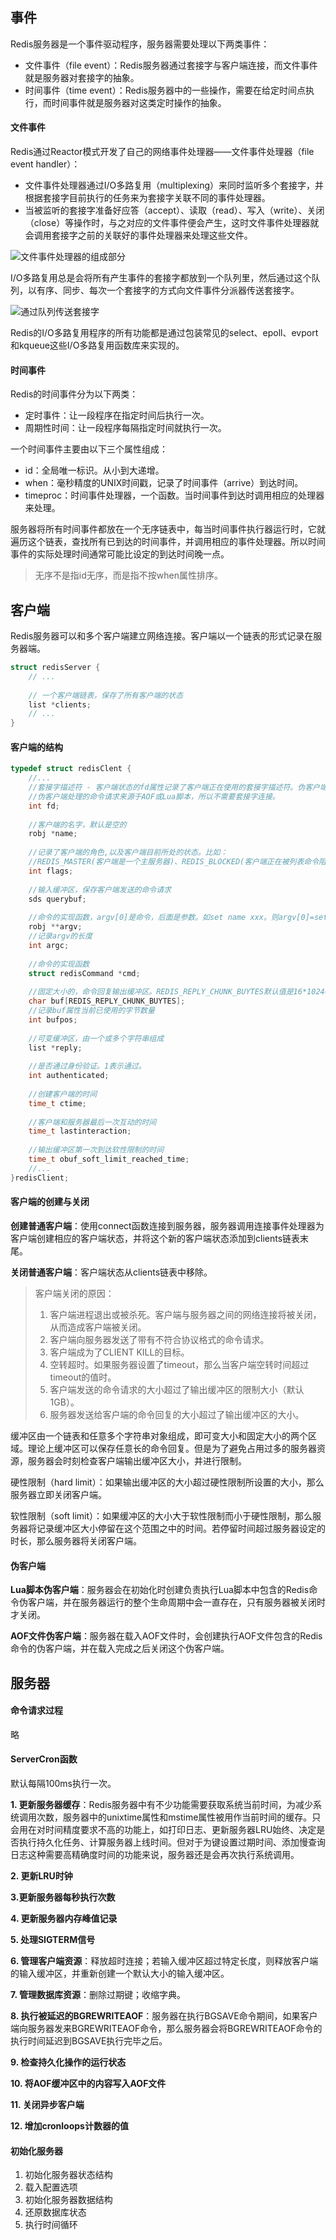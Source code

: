 ## 事件

Redis服务器是一个事件驱动程序，服务器需要处理以下两类事件：

+ 文件事件（file event）：Redis服务器通过套接字与客户端连接，而文件事件就是服务器对套接字的抽象。
+ 时间事件（time event）：Redis服务器中的一些操作，需要在给定时间点执行，而时间事件就是服务器对这类定时操作的抽象。

#### 文件事件

Redis通过Reactor模式开发了自己的网络事件处理器——文件事件处理器（file event handler）：

+ 文件事件处理器通过I/O多路复用（multiplexing）来同时监听多个套接字，并根据套接字目前执行的任务来为套接字关联不同的事件处理器。
+ 当被监听的套接字准备好应答（accept）、读取（read）、写入（write）、关闭（close）等操作时，与之对应的文件事件便会产生，这时文件事件处理器就会调用套接字之前的关联好的事件处理器来处理这些文件。

![文件事件处理器的组成部分](https://github.com/codzeroNov/MyNotes/blob/master/Redis/PICS/%E6%96%87%E4%BB%B6%E4%BA%8B%E4%BB%B6%E5%A4%84%E7%90%86%E5%99%A8%E7%9A%84%E7%BB%84%E6%88%90%E9%83%A8%E5%88%86.png)

I/O多路复用总是会将所有产生事件的套接字都放到一个队列里，然后通过这个队列，以有序、同步、每次一个套接字的方式向文件事件分派器传送套接字。

![通过队列传送套接字](https://github.com/codzeroNov/MyNotes/blob/master/Redis/PICS/%E9%80%9A%E8%BF%87%E9%98%9F%E5%88%97%E4%BC%A0%E9%80%81%E5%A5%97%E6%8E%A5%E5%AD%97.png)

Redis的I/O多路复用程序的所有功能都是通过包装常见的select、epoll、evport和kqueue这些I/O多路复用函数库来实现的。

#### 时间事件

Redis的时间事件分为以下两类：

+ 定时事件：让一段程序在指定时间后执行一次。
+ 周期性时间：让一段程序每隔指定时间就执行一次。

一个时间事件主要由以下三个属性组成：

+ id：全局唯一标识。从小到大递增。
+ when：毫秒精度的UNIX时间戳，记录了时间事件（arrive）到达时间。
+ timeproc：时间事件处理器，一个函数。当时间事件到达时调用相应的处理器来处理。

服务器将所有时间事件都放在一个无序链表中，每当时间事件执行器运行时，它就遍历这个链表，查找所有已到达的时间事件，并调用相应的事件处理器。所以时间事件的实际处理时间通常可能比设定的到达时间晚一点。

>  无序不是指id无序，而是指不按when属性排序。

## 客户端

Redis服务器可以和多个客户端建立网络连接。客户端以一个链表的形式记录在服务器端。

```c
struct redisServer {
    // ...
    
    // 一个客户端链表，保存了所有客户端的状态
    list *clients;
    // ...
}
```

#### 客户端的结构

```c
typedef struct redisClent {
    //...
    //套接字描述符 - 客户端状态的fd属性记录了客户端正在使用的套接字描述符。伪客户端的fd=-1，普通客户端的fd为大于-1的整数。
    //伪客户端处理的命令请求来源于AOF或Lua脚本，所以不需要套接字连接。
    int fd;
    
    //客户端的名字，默认是空的
    robj *name;
    
    //记录了客户端的角色,以及客户端目前所处的状态。比如：
    //REDIS_MASTER(客户端是一个主服务器)、REDIS_BLOCKED(客户端正在被列表命令阻塞)等。
    int flags;
    
    //输入缓冲区，保存客户端发送的命令请求
    sds querybuf;
    
    //命令的实现函数，argv[0]是命令，后面是参数。如set name xxx。则argv[0]=set,arg[1]=name,arg[2]=xxx。
    robj **argv;
    //记录argv的长度
    int argc;
    
    //命令的实现函数
    struct redisCommand *cmd;
    
    //固定大小的，命令回复输出缓冲区。REDIS_REPLY_CHUNK_BUYTES默认值是16*1024=16k。
    char buf[REDIS_REPLY_CHUNK_BUYTES];
    //记录buf属性当前已使用的字节数量
    int bufpos;
    
    //可变缓冲区，由一个或多个字符串组成
    list *reply;
    
    //是否通过身份验证。1表示通过。
    int authenticated;
    
    //创建客户端的时间
    time_t ctime;
    
    //客户端和服务器最后一次互动的时间
    time_t lastinteraction;
    
    //输出缓冲区第一次到达软性限制的时间
    time_t obuf_soft_limit_reached_time;
    //...
}redisClient;
```

#### 客户端的创建与关闭

**创建普通客户端**：使用connect函数连接到服务器，服务器调用连接事件处理器为客户端创建相应的客户端状态，并将这个新的客户端状态添加到clients链表末尾。

**关闭普通客户端**：客户端状态从clients链表中移除。

> 客户端关闭的原因：
>
> 1. 客户端进程退出或被杀死。客户端与服务器之间的网络连接将被关闭，从而造成客户端被关闭。
> 2. 客户端向服务器发送了带有不符合协议格式的命令请求。
> 3. 客户端成为了CLIENT KILL的目标。
> 4. 空转超时。如果服务器设置了timeout，那么当客户端空转时间超过timeout的值时。
> 5. 客户端发送的命令请求的大小超过了输出缓冲区的限制大小（默认1GB）。
> 6. 服务器发送给客户端的命令回复的大小超过了输出缓冲区的大小。

缓冲区由一个链表和任意多个字符串对象组成，即可变大小和固定大小的两个区域。理论上缓冲区可以保存任意长的命令回复。但是为了避免占用过多的服务器资源，服务器会时刻检查客户端输出缓冲区大小，并进行限制。

硬性限制（hard limit）：如果输出缓冲区的大小超过硬性限制所设置的大小，那么服务器立即关闭客户端。

软性限制（soft limit）：如果缓冲区的大小大于软性限制而小于硬性限制，那么服务器将记录缓冲区大小停留在这个范围之中的时间。若停留时间超过服务器设定的时长，那么服务器将关闭客户端。

#### 伪客户端

**Lua脚本伪客户端**：服务器会在初始化时创建负责执行Lua脚本中包含的Redis命令伪客户端，并在服务器运行的整个生命周期中会一直存在，只有服务器被关闭时才关闭。

**AOF文件伪客户端**：服务器在载入AOF文件时，会创建执行AOF文件包含的Redis命令的伪客户端，并在载入完成之后关闭这个伪客户端。

## 服务器

#### 命令请求过程

略

#### ServerCron函数

默认每隔100ms执行一次。

**1. 更新服务器缓存**：Redis服务器中有不少功能需要获取系统当前时间，为减少系统调用次数，服务器中的unixtime属性和mstime属性被用作当前时间的缓存。只会用在对时间精度要求不高的功能上，如打印日志、更新服务器LRU始终、决定是否执行持久化任务、计算服务器上线时间。但对于为键设置过期时间、添加慢查询日志这种需要高精确度时间的功能来说，服务器还是会再次执行系统调用。

**2. 更新LRU时钟**

**3.更新服务器每秒执行次数**

**4. 更新服务器内存峰值记录**

**5. 处理SIGTERM信号**

**6. 管理客户端资源**：释放超时连接；若输入缓冲区超过特定长度，则释放客户端的输入缓冲区，并重新创建一个默认大小的输入缓冲区。

**7. 管理数据库资源**：删除过期键；收缩字典。

**8. 执行被延迟的BGREWRITEAOF**：服务器在执行BGSAVE命令期间，如果客户端向服务器发来BGREWRITEAOF命令，那么服务器会将BGREWRITEAOF命令的执行时间延迟到BGSAVE执行完毕之后。

**9. 检查持久化操作的运行状态**

**10. 将AOF缓冲区中的内容写入AOF文件**

**11. 关闭异步客户端**

**12. 增加cronloops计数器的值**

#### 初始化服务器

1. 初始化服务器状态结构
2. 载入配置选项
3. 初始化服务器数据结构
4. 还原数据库状态
5. 执行时间循环

